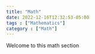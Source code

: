 ```yaml
---
title: "Math"
date: 2022-12-16T12:32:53-05:00
tags : ["Mathematics"]
category : ["Math"]
---
```


Welcome to this math section